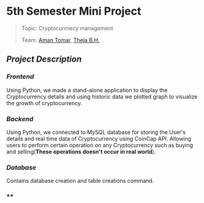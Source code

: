 # 5th Semester Mini Project
 
> Topic: Cryptocurrnecy management 
> 
> Team: [Aman Tomar](https://github.com/AmanT0mar), [Theja B.H.](https://github.com/thejabh)

## *Project Description*



### *Frontend*

Using Python, we made a stand-alone application to display the Cryptocurrency details and using historic data we plotted graph to visualize the growth of cryptocurrency.

### *Backend*

Using Python, we connected to MySQL database for storing the User's details and real time data of Cryptocurrency using CoinCap API.
Allowing users to perform certain operation on any Cryptocurrency such as buying and selling(**These operations doesn't occur in real world**).

### *Database*

Contains database creation and table creations command.

### **
